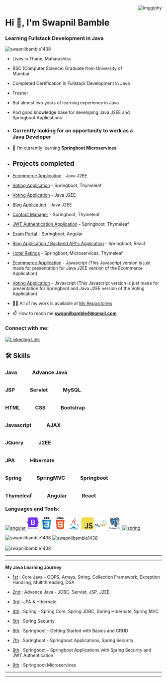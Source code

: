 
<img align="right" alt="imggiphy" src="https://github.com/swapnilbamble1438/swapnilbamble1438/assets/87333390/bfabb1a2-ff4d-412a-b754-19bb3794151c" height="400px">



<h1>Hi 👋, I'm Swapnil Bamble</h1>                              
<h3>Learning Fullstack Development in Java</h3>   

<p align="left"> <img src="https://komarev.com/ghpvc/?username=swapnilbamble1438&label=Profile%20views&color=0e75b6&style=flat" alt="swapnilbamble1438" /> </p>

- Lives in Thane, Maharashtra

-  BSC (Computer Science) Graduate from University of Mumbai

-  Completed Certification in Fullstack Development in Java

-  Fresher

-  But almost two years of learning experience in Java

- And good knowledge base for developing Java J2EE and Springboot Applications

- <h3> Currently looking for an opportunity to work as a Java Developer</h3>
  
- 🌱 I’m currently learning **Springboot Microservices**

- ## Projects completed 

- [Ecommerce Application](https://github.com/swapnilbamble1438/EcommerceApp) - Java J2EE

- [Voting Application](https://github.com/swapnilbamble1438/VotingApp) - Springboot, Thymeleaf

- [Voting Application](https://github.com/swapnilbamble1438/VotingAppJ2EE) - Java J2EE

- [Blog Application](https://github.com/swapnilbamble1438/GoBlog) - Java J2EE

- [Contact Manager](https://github.com/swapnilbamble1438/ContactManager) - Springboot, Thymeleaf

- [JWT Authentication Application](https://github.com/swapnilbamble1438/JWT_Authentication_with_Thymeleaf_GUI) - Springboot, Thymeleaf

-  [Exam Portal](https://github.com/swapnilbamble1438/ExamPortal) - Springboot, Angular

-  [Blog Application / Backend API's Application](https://github.com/swapnilbamble1438/BlogAppApis) - Springboot, React

- [Hotel Ratings](https://github.com/swapnilbamble1438/HotelRatings) - Springboot, Microservices, Thymeleaf

- [Ecommerce Application](https://github.com/swapnilbamble1438/EcommerceApplication) - Javascript (This Javascript version is just made for presentation for Java J2EE version of the Ecommerce Application)

- [Voting Application](https://github.com/swapnilbamble1438/VotingApplication) - Javascript (This Javascript version is just made for presentation for Springboot and Java J2EE version of the Voting Application)


- 👨‍💻 All of my work is available at [My Repositories](https://github.com/swapnilbamble1438?tab=repositories)

- 📫 How to reach me **swapnilbamble4@gmail.com**

<h3 align="left">Connect with me:</h3>
<p align="left">
<a href="https://www.linkedin.com/in/swapnil-bamble-1439951ab/" target="blank"><img align="center" src="https://raw.githubusercontent.com/rahuldkjain/github-profile-readme-generator/master/src/images/icons/Social/linked-in-alt.svg" alt="Linkeding Link" height="30" width="40" /></a>
</p>

## 🛠 Skills

<h3>  
Java &ensp;&ensp;&ensp;&ensp;&ensp; Advance Java <br><br>
  
JSP &ensp;&ensp;&ensp;&ensp;&ensp; Servlet &ensp;&ensp;&ensp;&ensp;&ensp; MySQL  <br><br> 

HTML &ensp;&ensp;&ensp;&ensp;&ensp; CSS &ensp;&ensp;&ensp;&ensp;&ensp; Bootstrap <br><br>

Javascript &ensp;&ensp;&ensp;&ensp;&ensp; AJAX  <br><br> 

JQuery &ensp;&ensp;&ensp;&ensp;&ensp; J2EE  <br><br> 

JPA &ensp;&ensp;&ensp;&ensp;&ensp; Hibernate <br><br>

Spring &ensp;&ensp;&ensp;&ensp;&ensp; SpringMVC &ensp;&ensp;&ensp;&ensp;&ensp; Springboot <br><br>

Thymeleaf  &ensp;&ensp;&ensp;&ensp;&ensp; Angular &ensp;&ensp;&ensp;&ensp;&ensp; React
</h3>


<h3 align="left">Languages and Tools:</h3>
<p align="left"> <a href="https://angular.io" target="_blank" rel="noreferrer"> <img src="https://angular.io/assets/images/logos/angular/angular.svg" alt="angular" width="40" height="40"/> </a> <a href="https://getbootstrap.com" target="_blank" rel="noreferrer"> <img src="https://raw.githubusercontent.com/devicons/devicon/master/icons/bootstrap/bootstrap-plain-wordmark.svg" alt="bootstrap" width="40" height="40"/> </a> <a href="https://www.w3schools.com/css/" target="_blank" rel="noreferrer"> <img src="https://raw.githubusercontent.com/devicons/devicon/master/icons/css3/css3-original-wordmark.svg" alt="css3" width="40" height="40"/> </a> <a href="https://www.w3.org/html/" target="_blank" rel="noreferrer"> <img src="https://raw.githubusercontent.com/devicons/devicon/master/icons/html5/html5-original-wordmark.svg" alt="html5" width="40" height="40"/> </a> <a href="https://www.java.com" target="_blank" rel="noreferrer"> <img src="https://raw.githubusercontent.com/devicons/devicon/master/icons/java/java-original.svg" alt="java" width="40" height="40"/> </a> <a href="https://developer.mozilla.org/en-US/docs/Web/JavaScript" target="_blank" rel="noreferrer"> <img src="https://raw.githubusercontent.com/devicons/devicon/master/icons/javascript/javascript-original.svg" alt="javascript" width="40" height="40"/> </a> <a href="https://www.mysql.com/" target="_blank" rel="noreferrer"> <img src="https://raw.githubusercontent.com/devicons/devicon/master/icons/mysql/mysql-original-wordmark.svg" alt="mysql" width="40" height="40"/> </a> <a href="https://www.postgresql.org" target="_blank" rel="noreferrer"> <img src="https://raw.githubusercontent.com/devicons/devicon/master/icons/postgresql/postgresql-original-wordmark.svg" alt="postgresql" width="40" height="40"/> </a> <a href="https://spring.io/" target="_blank" rel="noreferrer"> <img src="https://www.vectorlogo.zone/logos/springio/springio-icon.svg" alt="spring" width="40" height="40"/> </a> </p>

<p><img align="left" src="https://github-readme-stats.vercel.app/api/top-langs?username=swapnilbamble1438&show_icons=true&locale=en&layout=compact" alt="swapnilbamble1438" /></p>

<p>&nbsp;<img align="center" src="https://github-readme-stats.vercel.app/api?username=swapnilbamble1438&show_icons=true&locale=en" alt="swapnilbamble1438" /></p>

<p><img align="center" src="https://github-readme-streak-stats.herokuapp.com/?user=swapnilbamble1438&" alt="swapnilbamble1438" /></p>

<hr><hr>
<b> My Java Learning Journey </b>

- [1st](https://github.com/swapnilbamble1438/My_Java_Learning_Journey-1) : Core Java - OOPS, Arrays, String, Collection Framework, Exception Handling, Multithreading, DSA

- [2nd](https://github.com/swapnilbamble1438/My_Java_Learning_Journey-2) : Advance Java - JDBC, Servlet, JSP, J2EE

- [3rd](https://github.com/swapnilbamble1438/My_Java_Learning_Journey-3) : JPA & Hibernate

- [4th](https://github.com/swapnilbamble1438/My_Java_Learning_Journey-4) : Spring - Spring Core, Spring JDBC, Spring Hibernate, Spring MVC

-  [5th](https://github.com/swapnilbamble1438/My_Java_Learning_Journey-5) : Spring Security

-  [6th](https://github.com/swapnilbamble1438/My_Java_Learning_Journey-6) : Springboot - Getting Started with Basics and CRUD

-  [7th](https://github.com/swapnilbamble1438/My_Java_Learning_Journey-7) : Springboot - Springboot Applications, Spring Security

-  [8th](https://github.com/swapnilbamble1438/My_Java_Learning_Journey-8) : Springboot - Springboot Applications with Spring Security and JWT Authentication

-  [9th](https://github.com/swapnilbamble1438/My_Java_Learning_Journey-9) : Springboot Microservices  



<hr><hr>

